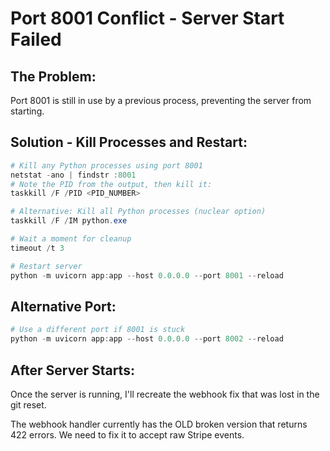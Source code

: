 # Port 8001 Conflict - Server Start Failed

## The Problem:
Port 8001 is still in use by a previous process, preventing the server from starting.

## Solution - Kill Processes and Restart:

```powershell
# Kill any Python processes using port 8001
netstat -ano | findstr :8001
# Note the PID from the output, then kill it:
taskkill /F /PID <PID_NUMBER>

# Alternative: Kill all Python processes (nuclear option)
taskkill /F /IM python.exe

# Wait a moment for cleanup
timeout /t 3

# Restart server
python -m uvicorn app:app --host 0.0.0.0 --port 8001 --reload
```

## Alternative Port:
```powershell
# Use a different port if 8001 is stuck
python -m uvicorn app:app --host 0.0.0.0 --port 8002 --reload
```

## After Server Starts:
Once the server is running, I'll recreate the webhook fix that was lost in the git reset.

The webhook handler currently has the OLD broken version that returns 422 errors. We need to fix it to accept raw Stripe events.